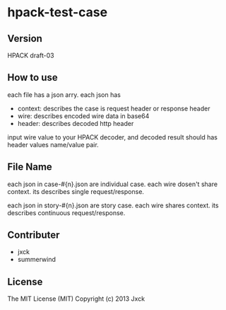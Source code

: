 # hpack-test-case

## Version

HPACK draft-03


## How to use

each file has a json arry.
each json has
- context: describes the case is request header or response header
- wire: describes encoded wire data in base64
- header: describes decoded http header

input wire value to your HPACK decoder, and decoded result should has header values name/value pair.


## File Name

each json in case-#{n}.json are individual case. each wire dosen't share context.
its describes single request/response.

each json in story-#{n}.json are story case. each wire shares context.
its describes continuous request/response.


## Contributer

- jxck
- summerwind


## License

The MIT License (MIT)
Copyright (c) 2013 Jxck
